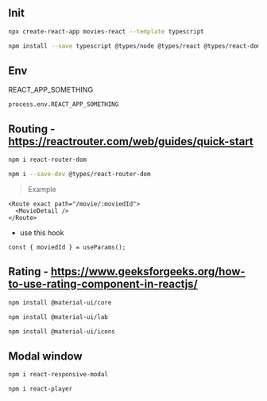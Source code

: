 ## Init
```sh
npx create-react-app movies-react --template typescript 
```

```sh
npm install --save typescript @types/node @types/react @types/react-dom @types/jest
```

## Env
REACT_APP_SOMETHING
```tsx
process.env.REACT_APP_SOMETHING
```

## Routing - https://reactrouter.com/web/guides/quick-start
```sh
npm i react-router-dom
```

```sh
npm i --save-dev @types/react-router-dom
```
> Example

```tsx
<Route exact path="/movie/:moviedId">
  <MovieDetail />
</Route>
```
- use this hook
```tsx
const { moviedId } = useParams();
```
## Rating - https://www.geeksforgeeks.org/how-to-use-rating-component-in-reactjs/

```sh
npm install @material-ui/core
```
```sh
npm install @material-ui/lab
```
```sh
npm install @material-ui/icons
```

## Modal window


```sh
npm i react-responsive-modal
```
```sh
npm i react-player
```
